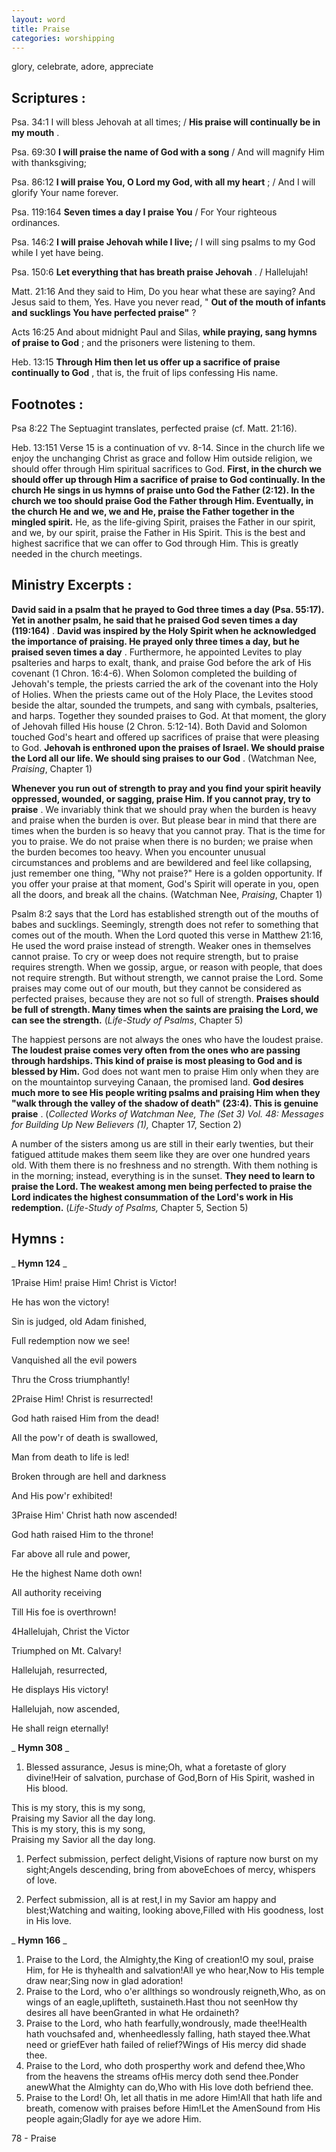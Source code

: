 ```yaml
---
layout: word
title: Praise
categories: worshipping
---
```


glory, celebrate, adore, appreciate

## Scriptures :

Psa. 34:1 I will bless Jehovah at all times; / **His praise will continually be in my mouth** .

Psa. 69:30 **I will praise the name of God with a song** / And will magnify Him with thanksgiving;

Psa. 86:12 **I will praise You, O Lord my God, with all my heart** ; / And I will glorify Your name forever.

Psa. 119:164 **Seven times a day I praise You** / For Your righteous ordinances.

Psa. 146:2 **I will praise Jehovah while I live;** / I will sing psalms to my God while I yet have being.

Psa. 150:6 **Let everything that has breath praise Jehovah** . / Hallelujah!

Matt. 21:16 And they said to Him, Do you hear what these are saying? And Jesus said to them, Yes. Have you never read, " **Out of the mouth of infants and sucklings You have perfected praise"** ?

Acts 16:25 And about midnight Paul and Silas, **while praying, sang hymns of praise to God** ; and the prisoners were listening to them.

Heb. 13:15 **Through Him then let us offer up a sacrifice of praise continually to God** , that is, the fruit of lips confessing His name.

## Footnotes :

Psa 8:22 The Septuagint translates, perfected praise (cf. Matt. 21:16).

Heb. 13:151 Verse 15 is a continuation of vv. 8-14. Since in the church life we enjoy the unchanging Christ as grace and follow Him outside religion, we should offer through Him spiritual sacrifices to God. **First, in the church we should offer up through Him a sacrifice of praise to God continually. In the church He sings in us hymns of praise unto God the Father (2:12). In the church we too should praise God the Father through Him. Eventually, in the church He and we, we and He, praise the Father together in the mingled spirit.** He, as the life-giving Spirit, praises the Father in our spirit, and we, by our spirit, praise the Father in His Spirit. This is the best and highest sacrifice that we can offer to God through Him. This is greatly needed in the church meetings.

## Ministry Excerpts :

**David said in a psalm that he prayed to God three times a day (Psa. 55:17). Yet in another psalm, he said that he praised God seven times a day (119:164)** . **David was inspired by the Holy Spirit when he acknowledged the importance of praising. He prayed only three times a day, but he praised seven times a day** . Furthermore, he appointed Levites to play psalteries and harps to exalt, thank, and praise God before the ark of His covenant (1 Chron. 16:4-6). When Solomon completed the building of Jehovah's temple, the priests carried the ark of the covenant into the Holy of Holies. When the priests came out of the Holy Place, the Levites stood beside the altar, sounded the trumpets, and sang with cymbals, psalteries, and harps. Together they sounded praises to God. At that moment, the glory of Jehovah filled His house (2 Chron. 5:12-14). Both David and Solomon touched God's heart and offered up sacrifices of praise that were pleasing to God. **Jehovah is enthroned upon the praises of Israel. We should praise the Lord all our life. We should sing praises to our God** . (Watchman Nee, _Praising_, Chapter 1)

**Whenever you run out of strength to pray and you find your spirit heavily oppressed, wounded, or sagging, praise Him. If you cannot pray, try to praise** . We invariably think that we should pray when the burden is heavy and praise when the burden is over. But please bear in mind that there are times when the burden is so heavy that you cannot pray. That is the time for you to praise. We do not praise when there is no burden; we praise when the burden becomes too heavy. When you encounter unusual circumstances and problems and are bewildered and feel like collapsing, just remember one thing, "Why not praise?" Here is a golden opportunity. If you offer your praise at that moment, God's Spirit will operate in you, open all the doors, and break all the chains. (Watchman Nee, _Praising_, Chapter 1)

Psalm 8:2 says that the Lord has established strength out of the mouths of babes and sucklings. Seemingly, strength does not refer to something that comes out of the mouth. When the Lord quoted this verse in Matthew 21:16, He used the word praise instead of strength. Weaker ones in themselves cannot praise. To cry or weep does not require strength, but to praise requires strength. When we gossip, argue, or reason with people, that does not require strength. But without strength, we cannot praise the Lord. Some praises may come out of our mouth, but they cannot be considered as perfected praises, because they are not so full of strength. **Praises should be full of strength. Many times when the saints are praising the Lord, we can see the strength.** (_Life-Study of Psalms_, Chapter 5)

The happiest persons are not always the ones who have the loudest praise. **The loudest praise comes very often from the ones who are passing through hardships. This kind of praise is most pleasing to God and is blessed by Him.** God does not want men to praise Him only when they are on the mountaintop surveying Canaan, the promised land. **God desires much more to see His people writing psalms and praising Him when they "walk through the valley of the shadow of death" (23:4). This is genuine praise** . (_Collected Works of Watchman Nee, The (Set 3) Vol. 48: Messages for Building Up New Believers (1),_ Chapter 17, Section 2)

A number of the sisters among us are still in their early twenties, but their fatigued attitude makes them seem like they are over one hundred years old. With them there is no freshness and no strength. With them nothing is in the morning; instead, everything is in the sunset. **They need to learn to praise the Lord. The weakest among men being perfected to praise the Lord indicates the highest consummation of the Lord's work in His redemption.** (_Life-Study of Psalms,_ Chapter 5, Section 5)

## Hymns :

_ **Hymn 124** _

1Praise Him! praise Him! Christ is Victor!

He has won the victory!

Sin is judged, old Adam finished,

Full redemption now we see!

Vanquished all the evil powers

Thru the Cross triumphantly!

2Praise Him! Christ is resurrected!

God hath raised Him from the dead!

All the pow'r of death is swallowed,

Man from death to life is led!

Broken through are hell and darkness

And His pow'r exhibited!

3Praise Him' Christ hath now ascended!

God hath raised Him to the throne!

Far above all rule and power,

He the highest Name doth own!

All authority receiving

Till His foe is overthrown!

4Hallelujah, Christ the Victor

Triumphed on Mt. Calvary!

Hallelujah, resurrected,

He displays His victory!

Hallelujah, now ascended,

He shall reign eternally!

_ **Hymn 308** _

1. Blessed assurance, Jesus is mine;Oh, what a foretaste of glory divine!Heir of salvation, purchase of God,Born of His Spirit, washed in His blood.

This is my story, this is my song,  
Praising my Savior all the day long.  
This is my story, this is my song,  
Praising my Savior all the day long.

1. Perfect submission, perfect delight,Visions of rapture now burst on my sight;Angels descending, bring from aboveEchoes of mercy, whispers of love.

1. Perfect submission, all is at rest,I in my Savior am happy and blest;Watching and waiting, looking above,Filled with His goodness, lost in His love.

_ **Hymn 166** _

1. Praise to the Lord, the Almighty,the King of creation!O my soul, praise Him, for He is thyhealth and salvation!All ye who hear,Now to His temple draw near;Sing now in glad adoration!
2. Praise to the Lord, who o'er allthings so wondrously reigneth,Who, as on wings of an eagle,uplifteth, sustaineth.Hast thou not seenHow thy desires all have beenGranted in what He ordaineth?
3. Praise to the Lord, who hath fearfully,wondrously, made thee!Health hath vouchsafed and, whenheedlessly falling, hath stayed thee.What need or griefEver hath failed of relief?Wings of His mercy did shade thee.
4. Praise to the Lord, who doth prosperthy work and defend thee,Who from the heavens the streams ofHis mercy doth send thee.Ponder anewWhat the Almighty can do,Who with His love doth befriend thee.
5. Praise to the Lord! Oh, let all thatis in me adore Him!All that hath life and breath, comenow with praises before Him!Let the AmenSound from His people again;Gladly for aye we adore Him.

78 - Praise
